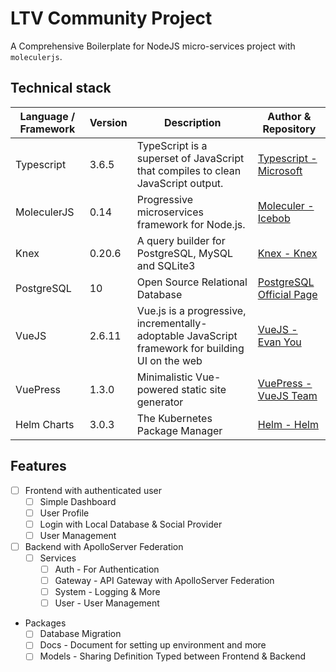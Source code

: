 # LTV Community Project

A Comprehensive Boilerplate for NodeJS micro-services project with `moleculerjs`.

## Technical stack

| Language / Framework | Version | Description                                                                                      | Author & Repository                                               |
| -------------------- | ------- | ------------------------------------------------------------------------------------------------ | ----------------------------------------------------------------- |
| Typescript           | 3.6.5   | TypeScript is a superset of JavaScript that compiles to clean JavaScript output.                 | [Typescript - Microsoft](https://github.com/microsoft/TypeScript) |
| MoleculerJS          | 0.14    | Progressive microservices framework for Node.js.                                                 | [Moleculer - Icebob](https://github.com/moleculerjs/moleculer)    |
| Knex                 | 0.20.6  | A query builder for PostgreSQL, MySQL and SQLite3                                                | [Knex - Knex](https://github.com/knex/knex)                       |
| PostgreSQL           | 10      | Open Source Relational Database                                                                  | [PostgreSQL Official Page](https://www.postgresql.org/)           |
| VueJS                | 2.6.11  | Vue.js is a progressive, incrementally-adoptable JavaScript framework for building UI on the web | [VueJS - Evan You](https://github.com/vuejs/vue)                  |
| VuePress             | 1.3.0   | Minimalistic Vue-powered static site generator                                                   | [VuePress - VueJS Team](https://github.com/vuejs/vuepress)        |
| Helm Charts          | 3.0.3   | The Kubernetes Package Manager                                                                   | [Helm - Helm](https://github.com/helm/helm)                       |

## Features

- [ ] Frontend with authenticated user
  - [ ] Simple Dashboard
  - [ ] User Profile
  - [ ] Login with Local Database & Social Provider
  - [ ] User Management
- [ ] Backend with ApolloServer Federation
  - [ ] Services
    - [ ] Auth - For Authentication
    - [ ] Gateway - API Gateway with ApolloServer Federation
    - [ ] System - Logging & More
    - [ ] User - User Management
- Packages
  - [ ] Database Migration
  - [ ] Docs - Document for setting up environment and more
  - [ ] Models - Sharing Definition Typed between Frontend & Backend
